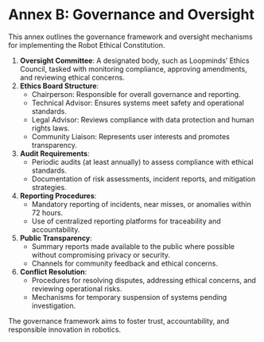 # Annex B: Governance and Oversight

This annex outlines the governance framework and oversight mechanisms for implementing the Robot Ethical Constitution.

1. **Oversight Committee**: A designated body, such as Loopminds’ Ethics Council, tasked with monitoring compliance, approving amendments, and reviewing ethical concerns.
2. **Ethics Board Structure**:
   - Chairperson: Responsible for overall governance and reporting.
   - Technical Advisor: Ensures systems meet safety and operational standards.
   - Legal Advisor: Reviews compliance with data protection and human rights laws.
   - Community Liaison: Represents user interests and promotes transparency.
3. **Audit Requirements**:
   - Periodic audits (at least annually) to assess compliance with ethical standards.
   - Documentation of risk assessments, incident reports, and mitigation strategies.
4. **Reporting Procedures**:
   - Mandatory reporting of incidents, near misses, or anomalies within 72 hours.
   - Use of centralized reporting platforms for traceability and accountability.
5. **Public Transparency**:
   - Summary reports made available to the public where possible without compromising privacy or security.
   - Channels for community feedback and ethical concerns.
6. **Conflict Resolution**:
   - Procedures for resolving disputes, addressing ethical concerns, and reviewing operational risks.
   - Mechanisms for temporary suspension of systems pending investigation.

The governance framework aims to foster trust, accountability, and responsible innovation in robotics.
